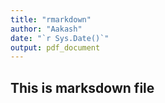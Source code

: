 ```yaml
---
title: "rmarkdown"
author: "Aakash"
date: "`r Sys.Date()`"
output: pdf_document
---
```


## This is marksdown file 
